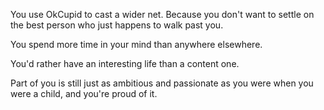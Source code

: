 You use OkCupid to cast a wider net. Because you don't want to settle on
the best person who just happens to walk past you.

You spend more time in your mind than anywhere elsewhere.

You'd rather have an interesting life than a content one.

Part of you is still just as ambitious and passionate as you were when
you were a child, and you're proud of it.

